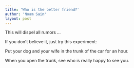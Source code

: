 ```yaml
---
title: 'Who is the better friend?'
author: 'Noam Sain'
layout: post
---
```


This will dispel all rumors …  
  
If you don’t believe it, just try this experiment:

Put your dog and your wife in the trunk of the car for an hour.

When you open the trunk, see who is really happy to see you.